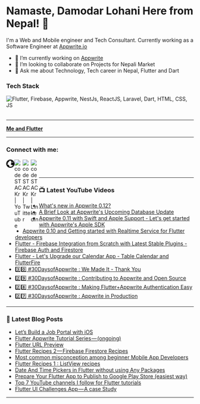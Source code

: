 # Namaste, Damodar Lohani Here from Nepal! 👋

I'm a Web and Mobile engineer and Tech Consultant. Currently working as a Software Engineer at [Appwrite.io](https://appwrite.io)

- 🔭 I’m currently working on [Appwrite](https://github.com/appwrite/appwrite)
- 👯 I’m looking to collaborate on Projects for Nepali Market
- 💬 Ask me about Technology, Tech career in Nepal, Flutter and Dart

### Tech Stack
<img src="assets/tech.svg" title="Flutter, Firebase, Appwrite, NestJs, ReactJS, Laravel, Dart, HTML, CSS, JS" alt="Flutter, Firebase, Appwrite, NestJs, ReactJS, Laravel, Dart, HTML, CSS, JS" /> <br /><br />
___

**[Me and Flutter](https://github.com/lohanidamodar/lohanidamodar/blob/master/FLUTTER.md)**
___

### Connect with me:

[<img align="left" alt="codeSTACKr.com" width="22px" src="https://raw.githubusercontent.com/iconic/open-iconic/master/svg/globe.svg" />][website]
[<img align="left" alt="codeSTACKr | YouTube" width="22px" src="https://cdn.jsdelivr.net/npm/simple-icons@v3/icons/youtube.svg" />][youtube]
[<img align="left" alt="codeSTACKr | Twitter" width="22px" src="https://cdn.jsdelivr.net/npm/simple-icons@v3/icons/twitter.svg" />][twitter]
[<img align="left" alt="codeSTACKr | LinkedIn" width="22px" src="https://cdn.jsdelivr.net/npm/simple-icons@v3/icons/linkedin.svg" />][linkedin]

<br />
<br />

---

### 📺 Latest YouTube Videos
<!-- YOUTUBE:START -->
- [What&#39;s new in Appwrite 0.12?](https://www.youtube.com/watch?v=JGOCD9uMlMk)
- [A Brief Look at Appwrite&#39;s Upcoming Database Update](https://www.youtube.com/watch?v=hztniBQJuDE)
- [Appwrite 0.11 with Swift and Apple Support - Let&#39;s get started with Appwrite&#39;s Apple SDK](https://www.youtube.com/watch?v=-mlG88xLQwk)
- [Appwrite 0.10 and Getting started with Realtime Service for Flutter developers](https://www.youtube.com/watch?v=TFMC5542wjQ)
- [Flutter - Firebase Integration from Scratch with Latest Stable Plugins - Firebase Auth and Firestore](https://www.youtube.com/watch?v=8SziUbsU6iU)
- [Flutter - Let&#39;s Upgrade our Calendar App - Table Calendar and FlutterFire](https://www.youtube.com/watch?v=Tnjex6C94qc)
- [3️⃣0️⃣ #30DaysofAppwrite : We Made It - Thank You](https://www.youtube.com/watch?v=cAl7KJwAM98)
- [2️⃣9️⃣ #30DaysofAppwrite : Contributing to Appwrite and Open Source](https://www.youtube.com/watch?v=3yC34nxqzRo)
- [2️⃣8️⃣ #30DaysofAppwrite : Making Flutter+Appwrite Authentication Easy](https://www.youtube.com/watch?v=bqh8qjNCHno)
- [2️⃣7️⃣ #30DaysofAppwrite : Appwrite in Production](https://www.youtube.com/watch?v=guu0GR_4F5w)
<!-- YOUTUBE:END -->

---

### 📕 Latest Blog Posts
<!-- BLOG-POST-LIST:START -->
- [Let’s Build a Job Portal with iOS](https://lohanidamodar.medium.com/lets-build-a-job-portal-with-ios-385818b61386?source=rss-21afa4abace7------2)
- [Flutter Appwrite Tutorial Series — &lpar;ongoing&rpar;](https://lohanidamodar.medium.com/flutter-appwrite-tutorial-series-ongoing-72ef3d5bb8ba?source=rss-21afa4abace7------2)
- [Flutter URL Preview](https://lohanidamodar.medium.com/flutter-url-preview-a386920bdfe6?source=rss-21afa4abace7------2)
- [Flutter Recipes 2 — Firebase Firestore Recipes](https://lohanidamodar.medium.com/flutter-recipes-2-firebase-firestore-recipes-2f09e58a7298?source=rss-21afa4abace7------2)
- [Most common misconception among beginner Mobile App Developers](https://lohanidamodar.medium.com/most-common-misconception-among-beginner-mobile-app-developers-6309b08f36a7?source=rss-21afa4abace7------2)
- [Flutter Recipes 1 : ListView recipes](https://lohanidamodar.medium.com/flutter-recipes-1-listview-recipes-e604f63460bd?source=rss-21afa4abace7------2)
- [Date And Time Pickers in Flutter without using Any Packages](https://lohanidamodar.medium.com/date-and-time-pickers-in-flutter-without-using-any-packages-1de04a13938c?source=rss-21afa4abace7------2)
- [Prepare Your Flutter App to Publish to Google Play Store &lpar;easiest way&rpar;](https://lohanidamodar.medium.com/prepare-your-flutter-app-to-publish-to-google-play-store-easiest-way-fb2efbff8b22?source=rss-21afa4abace7------2)
- [Top 7 YouTube channels I follow for Flutter tutorials](https://lohanidamodar.medium.com/top-7-youtube-channels-i-follow-for-flutter-tutorials-b7035968a9ad?source=rss-21afa4abace7------2)
- [Flutter UI Challenges App — A case Study](https://lohanidamodar.medium.com/flutter-ui-challenges-app-a-case-study-fa579fb8a3fe?source=rss-21afa4abace7------2)
<!-- BLOG-POST-LIST:END -->

---

[website]: https://dlohani.com.np
[twitter]: https://twitter.com/lohanidamodar
[youtube]: https://youtube.com/reactbits
[linkedin]: https://linkedin.com/in/lohanidamodar
